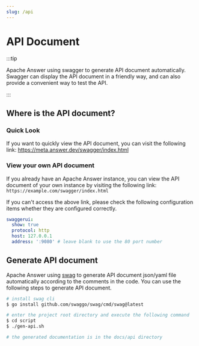 ```yaml
---
slug: /api
---
```


# API Document

:::tip

Apache Answer using swagger to generate API document automatically. Swagger can display the API document in a friendly way, and can also provide a convenient way to test the API.

:::

## Where is the API document?

### Quick Look

If you want to quickly view the API document, you can visit the following link:
https://meta.answer.dev/swagger/index.html

### View your own API document

If you already have an Apache Answer instance, you can view the API document of your own instance by visiting the following link:
`https://example.com/swagger/index.html`

If you can't access the above link, please check the following configuration items whether they are configured correctly.

```yaml title="/data/conf/config.yaml"
swaggerui:
  show: true
  protocol: http
  host: 127.0.0.1
  address: ':9080' # leave blank to use the 80 port number
```

## Generate API document

Apache Answer using [swag](https://github.com/swaggo/swag) to generate API document json/yaml file automatically according to the comments in the code. You can use the following steps to generate API document.

```bash
# install swag cli
$ go install github.com/swaggo/swag/cmd/swag@latest

# enter the project root directory and execute the following command
$ cd script
$ ./gen-api.sh

# the generated documentation is in the docs/api directory
```
